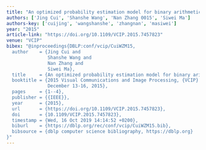 ```yaml
---
title: "An optimized probability estimation model for binary arithmetic coding"
authors: ['Jing Cui', 'Shanshe Wang', 'Nan Zhang 0015', 'Siwei Ma']
authors-key: ['cuijing', 'wangshanshe', 'zhangnan', 'masiwei']
year: "2015"
article-link: "https://doi.org/10.1109/VCIP.2015.7457823"
venue: "VCIP"
bibex: "@inproceedings{DBLP:conf/vcip/CuiWZM15,
  author    = {Jing Cui and
               Shanshe Wang and
               Nan Zhang and
               Siwei Ma},
  title     = {An optimized probability estimation model for binary arithmetic coding},
  booktitle = {2015 Visual Communications and Image Processing, {VCIP} 2015, Singapore,
               December 13-16, 2015},
  pages     = {1--4},
  publisher = {{IEEE}},
  year      = {2015},
  url       = {https://doi.org/10.1109/VCIP.2015.7457823},
  doi       = {10.1109/VCIP.2015.7457823},
  timestamp = {Wed, 16 Oct 2019 14:14:52 +0200},
  biburl    = {https://dblp.org/rec/conf/vcip/CuiWZM15.bib},
  bibsource = {dblp computer science bibliography, https://dblp.org}
}"
---
```

